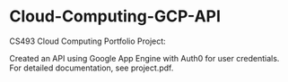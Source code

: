 # Cloud-Computing-GCP-API

CS493 Cloud Computing Portfolio Project:

Created an API using Google App Engine with Auth0 for user credentials. For detailed documentation, see project.pdf.

